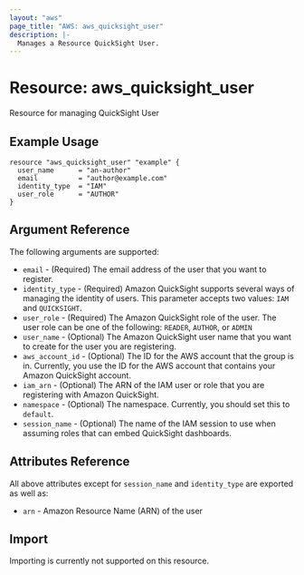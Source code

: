 ```yaml
---
layout: "aws"
page_title: "AWS: aws_quicksight_user"
description: |-
  Manages a Resource QuickSight User.
---
```


# Resource: aws_quicksight_user

Resource for managing QuickSight User

## Example Usage

```hcl
resource "aws_quicksight_user" "example" {
  user_name      = "an-author"
  email          = "author@example.com"
  identity_type  = "IAM"
  user_role      = "AUTHOR"
}
```

## Argument Reference

The following arguments are supported:


* `email` - (Required) The email address of the user that you want to register.
* `identity_type` - (Required) Amazon QuickSight supports several ways of managing the identity of users. This parameter accepts two values: `IAM` and `QUICKSIGHT`.
* `user_role` - (Required) The Amazon QuickSight role of the user. The user role can be one of the following: `READER`, `AUTHOR`, or `ADMIN`
* `user_name` - (Optional) The Amazon QuickSight user name that you want to create for the user you are registering.
* `aws_account_id` - (Optional) The ID for the AWS account that the group is in. Currently, you use the ID for the AWS account that contains your Amazon QuickSight account.
* `iam_arn` - (Optional) The ARN of the IAM user or role that you are registering with Amazon QuickSight.
* `namespace`  - (Optional) The namespace. Currently, you should set this to `default`.
* `session_name` - (Optional) The name of the IAM session to use when assuming roles that can embed QuickSight dashboards.

## Attributes Reference

All above attributes except for `session_name` and `identity_type` are exported as well as:

* `arn` - Amazon Resource Name (ARN) of the user

## Import

Importing is currently not supported on this resource.
